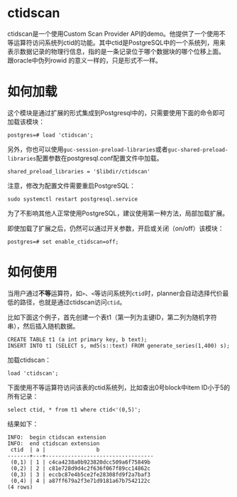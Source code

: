 # ctidscan

ctidscan是一个使用Custom Scan Provider API的demo。他提供了一个使用不等运算符访问系统列ctid的功能。其中ctid是PostgreSQL中的一个系统列，用来表示数据记录的物理行信息，指的是一条记录位于哪个数据块的哪个位移上面。 跟oracle中伪列rowid 的意义一样的，只是形式不一样。

# 如何加载

这个模块是通过扩展的形式集成到Postgresql中的，只需要使用下面的命令即可加载该模块：

```
postgres=# load 'ctidscan';
```

另外，你也可以使用`guc-session-preload-libraries`或者`guc-shared-preload-libraries`配置参数在postgresql.conf配置文件中加载。

```
shared_preload_libraries = '$libdir/ctidscan'
```

注意，修改为配置文件需要重启PostgreSQL：

```
sudo systemctl restart postgresql.service
```

为了不影响其他人正常使用PostgreSQL，建议使用第一种方法，局部加载扩展。

即使加载了扩展之后，仍然可以通过开关参数，开启或关闭（on/off）该模块：

```
postgres=# set enable_ctidscan=off;
```

# 如何使用

当用户通过**不等**运算符，如`>`、`<`等访问系统列`ctid`时，planner会自动选择代价最低的路径，也就是通过ctidscan访问`ctid`。

比如下面这个例子，首先创建一个表t1（第一列为主键ID，第二列为随机字符串），然后插入随机数据。

```
CREATE TABLE t1 (a int primary key, b text);
INSERT INTO t1 (SELECT s, md5(s::text) FROM generate_series(1,400) s);
```
加载ctidscan：

```
load 'ctidscan';
```

下面使用不等运算符访问该表的ctid系统列，比如查出0号block中item ID小于5的所有记录：

```
select ctid, * from t1 where ctid<'(0,5)';
```

结果如下：

```
INFO:  begin ctidscan extension
INFO:  end ctidscan extension
 ctid  | a |                b
-------+---+----------------------------------
 (0,1) | 1 | c4ca4238a0b923820dcc509a6f75849b
 (0,2) | 2 | c81e728d9d4c2f636f067f89cc14862c
 (0,3) | 3 | eccbc87e4b5ce2fe28308fd9f2a7baf3
 (0,4) | 4 | a87ff679a2f3e71d9181a67b7542122c
(4 rows)
```



